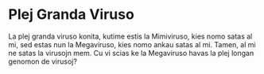 # Plej Granda Viruso

La plej granda viruso konita, kutime estis la Mimiviruso, kies nomo satas al mi,
sed estas nun la Megaviruso, kies nomo ankau satas al mi. Tamen, al mi ne satas
la virusojn mem. Cu vi scias ke la Megaviruso havas la plej longan genomon de
virusoj?
